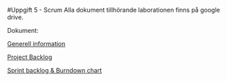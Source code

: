 #Uppgift 5 - Scrum
Alla dokument tillhörande laborationen finns på google drive.

Dokument:

[Generell information](https://docs.google.com/document/d/1aY31YwbMYL7TKMUGqPBmMw9-ENdsSJ4NC0OJZDp0mPk/)

[Project Backlog](https://docs.google.com/spreadsheet/ccc?key=0ArxauT4cLTx3dEYtVzJYem1JZkZVTHQ1V3Q3a0RqRGc)

[Sprint backlog & Burndown chart](https://docs.google.com/spreadsheet/ccc?key=0ArxauT4cLTx3dFZ2VXNzUk9ZWmRkTXJkQnQxMkhnd2c)
